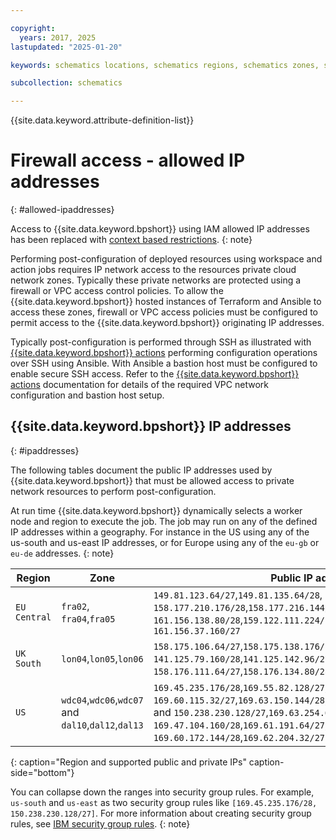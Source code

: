 ```yaml
---

copyright:
  years: 2017, 2025
lastupdated: "2025-01-20"

keywords: schematics locations, schematics regions, schematics zones, schematics endpoints, schematics service endpoints

subcollection: schematics

---
```


{{site.data.keyword.attribute-definition-list}}

# Firewall access - allowed IP addresses 
{: #allowed-ipaddresses}

Access to {{site.data.keyword.bpshort}} using IAM allowed IP addresses has been replaced with [context based restrictions](/docs/schematics?topic=schematics-access-control-cbr).
{: note}

Performing post-configuration of deployed resources using workspace and action jobs requires IP network access to the resources private cloud network zones. Typically these private networks are protected using a firewall or VPC access control policies. To allow the {{site.data.keyword.bpshort}} hosted instances of Terraform and Ansible to access these zones, firewall or VPC access policies must be configured to permit access to the {{site.data.keyword.bpshort}} originating IP addresses.

Typically post-configuration is performed through SSH as illustrated with [{{site.data.keyword.bpshort}} actions](/docs/schematics?topic=schematics-sc-actions) performing configuration operations over SSH using Ansible. With Ansible a bastion host must be configured to enable secure SSH access. Refer to the [{{site.data.keyword.bpshort}} actions](/docs/schematics?topic=schematics-sc-actions#sc-actions-overview) documentation for details of the required VPC network configuration and bastion host setup.

## {{site.data.keyword.bpshort}} IP addresses 
{: #ipaddresses}

The following tables document the public IP addresses used by {{site.data.keyword.bpshort}} that must be allowed access to private network resources to perform post-configuration.  

At run time {{site.data.keyword.bpshort}} dynamically selects a worker node and region to execute the job. The job may run on any of the defined IP addresses within a geography. For instance in the US using any of the us-south and us-east IP addresses, or for Europe using any of the `eu-gb` or `eu-de` addresses.
{: note}

| Region | Zone | Public IP addresses | Private IP addresses |
| --- | --- | --- | --- |
| `EU Central` | `fra02`, `fra04`,`fra05` | `149.81.123.64/27`,`149.81.135.64/28`,</br>`158.177.210.176/28`,`158.177.216.144/28`,</br>`161.156.138.80/28`,`159.122.111.224/27`,</br>`161.156.37.160/27`| `10.123.76.192/26`,`10.194.127.64/26`,`10.75.204.128/26` |
| `UK South` | `lon04`,`lon05`,`lon06` | `158.175.106.64/27`,`158.175.138.176/28`,</br>`141.125.79.160/28`,`141.125.142.96/27`,</br>`158.176.111.64/27`,`158.176.134.80/28` | `10.45.215.128/26`,</br>`10.196.59.0/26`,`10.72.173.0/26` |
| `US` | `wdc04`,`wdc06`,`wdc07` and `dal10`,`dal12`,`dal13`| `169.45.235.176/28`,`169.55.82.128/27`,</br>`169.60.115.32/27`,`169.63.150.144/28`,`169.62.1.224/28`,`169.62.53.64/27` and `150.238.230.128/27`,`169.63.254.64/28`,</br>`169.47.104.160/28`,`169.61.191.64/27`,</br>`169.60.172.144/28`,`169.62.204.32/27` | `10.148.98.0/26`,`10.189.2.128/26`,</br>`10.190.16.128/26`,`10.191.181.64/26`,</br>`10.95.173.64/26`,`10.185.16.64/26`,</br>`10.220.38.64/26` |
{: caption="Region and supported public and private IPs" caption-side="bottom"}

You can collapse down the ranges into security group rules. For example, `us-south` and `us-east` as two security group rules like `[169.45.235.176/28, 150.238.230.128/27]`. For more information about creating security group rules, see [IBM security group rules](/docs/security-groups?topic=security-groups-security-groups-guidelines#rules-1).
{: note}
